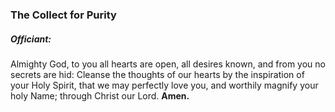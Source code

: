 ### The Collect for Purity
##### Officiant:
Almighty God, to you all hearts are open, all desires known, and from you no secrets are hid: Cleanse the thoughts of our hearts by the inspiration of your Holy Spirit, that we may perfectly love you, and worthily magnify your holy Name; through Christ our Lord. **Amen.**
